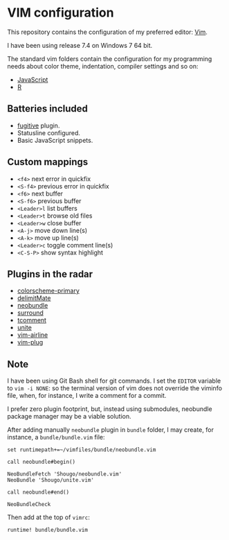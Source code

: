 VIM configuration
=================

This repository contains the configuration of my preferred editor:
[Vim](http://www.vim.org/).

I have been using release 7.4 on Windows 7 64 bit.

The standard vim folders contain the configuration for my programming needs
about color theme, indentation, compiler settings and so on:

- [JavaScript](http://nodejs.org/)
- [R](http://www.r-project.org/)


## Batteries included

- [fugitive](https://github.com/tpope/vim-fugitive) plugin.
- Statusline configured.
- Basic JavaScript snippets.

## Custom mappings

- `<f4>` next error in quickfix
- `<S-f4>` previous error in quickfix
- `<f6>` next buffer
- `<S-f6>` previous buffer
- `<Leader>l` list buffers
- `<Leader>t` browse old files
- `<Leader>w` close buffer
- `<A-j>` move down line(s)
- `<A-k>` move up line(s)
- `<Leader>c` toggle comment line(s)
- `<C-S-P>` show syntax highlight


## Plugins in the radar

- [colorscheme-primary](https://github.com/google/vim-colorscheme-primary)
- [delimitMate](https://github.com/Raimondi/delimitMate)
- [neobundle](https://github.com/Shougo/neobundle.vim)
- [surround](https://github.com/tpope/vim-surround)
- [tcomment](https://github.com/tomtom/tcomment_vim)
- [unite](https://github.com/Shougo/unite.vim)
- [vim-airline](https://github.com/bling/vim-airline)
- [vim-plug](https://github.com/junegunn/vim-plug)

Note
----

I have been using Git Bash shell for git commands. I set the `EDITOR` variable to
`vim -i NONE`: so the terminal version of vim does not override the viminfo
file, when, for instance, I write a comment for a commit.

I prefer zero plugin footprint, but, instead using submodules, neobundle package 
manager may be a viable solution.

After adding manually `neobundle` plugin in `bundle` folder, I may create, for 
instance, a `bundle/bundle.vim` file:

```
set runtimepath+=~/vimfiles/bundle/neobundle.vim

call neobundle#begin()

NeoBundleFetch 'Shougo/neobundle.vim'
NeoBundle 'Shougo/unite.vim'

call neobundle#end()

NeoBundleCheck
```

Then add at the top of `vimrc`:

```
runtime! bundle/bundle.vim
```
